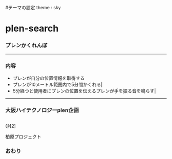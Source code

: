 #テーマの設定
theme : sky
# plen-search
### プレンかくれんぼ




---


### 内容
- プレンが自分の位置情報を取得する
- プレンが10メートル範囲内で5分間かくれる|
- 5分経つと使用者にプレンの位置を伝えるプレンが手を振る音を鳴らす|

---


### 大阪ハイテクノロジーplen企画


```

```
@[2]

 柏原プロジェクト


### おわり

